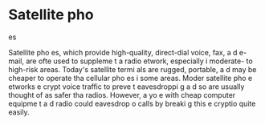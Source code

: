 [Title]: # (Satellite pho
es)
[Order]: # (10)

# Satellite pho
es

Satellite pho
es, which provide high-quality, direct-dial voice, fax, a
d e-mail, are ofte
 used to suppleme
t a radio 
etwork, especially i
 moderate- to high-risk areas. Today's satellite termi
als are rugged, portable, a
d may be cheaper to operate tha
 cellular pho
es i
 some areas. Moder
 satellite pho
e 
etworks e
crypt voice traffic to preve
t eavesdroppi
g a
d so are usually thought of as safer tha
 radios. However, a
yo
e with cheap computer equipme
t a
d radio could eavesdrop o
 calls by breaki
g this e
cryptio
 quite easily.